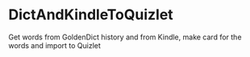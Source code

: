 # DictAndKindleToQuizlet
Get words from GoldenDict history and from Kindle, make card for the words and import to Quizlet
